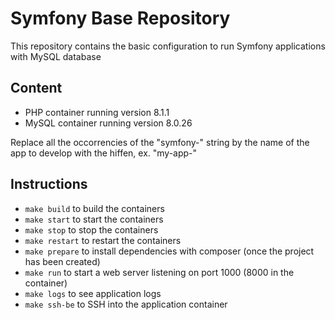 # Symfony Base Repository

This repository contains the basic configuration to run Symfony applications with MySQL database

## Content
- PHP container running version 8.1.1
- MySQL container running version 8.0.26

Replace all the occorrencies of the "symfony-" string by the name of the app to develop with the hiffen, ex. "my-app-"

## Instructions
- `make build` to build the containers
- `make start` to start the containers
- `make stop` to stop the containers
- `make restart` to restart the containers
- `make prepare` to install dependencies with composer (once the project has been created)
- `make run` to start a web server listening on port 1000 (8000 in the container)
- `make logs` to see application logs
- `make ssh-be` to SSH into the application container
